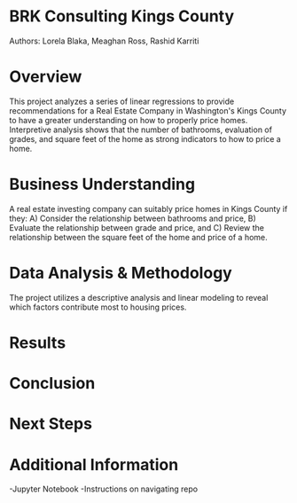 # BRK Consulting Kings County
Authors: Lorela Blaka, Meaghan Ross, Rashid Karriti
# Overview
This project analyzes a series of linear regressions to provide recommendations for a Real Estate Company in Washington's Kings County to have a greater understanding on how to properly price homes. Interpretive analysis shows that the number of bathrooms, evaluation of grades, and square feet of the home as strong indicators to how to price a home. 
# Business Understanding 
A real estate investing company can suitably price homes in Kings County if they: A) Consider the relationship between bathrooms and price, B) Evaluate the relationship between grade and price, and C) Review the relationship between the square feet of the home and price of a home.
# Data Analysis & Methodology
The project utilizes a descriptive analysis and linear modeling to reveal which factors contribute most to housing prices. 
# Results
# Conclusion 
# Next Steps
# Additional Information 
-Jupyter Notebook
-Instructions on navigating repo 
